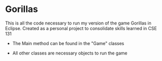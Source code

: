 # Gorillas
This is all the code necessary to run my version of the
game Gorillas in Eclipse. Created as a personal project to
consolidate skills learned in CSE 131

 - The Main method can be found in the "Game" classes

 - All other classes are necessary objects to run the game
